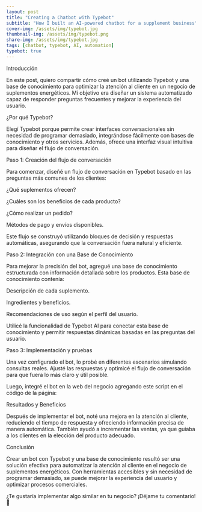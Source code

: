 ```yaml
---
layout: post
title: "Creating a Chatbot with Typebot"
subtitle: "How I built an AI-powered chatbot for a supplement business"
cover-img: /assets/img/typebot.jpg
thumbnail-img: /assets/img/typebot.png
share-img: /assets/img/typebot.jpg
tags: [chatbot, typebot, AI, automation]
typebot: true
---
```


Introducción

En este post, quiero compartir cómo creé un bot utilizando Typebot y una base de conocimiento para optimizar la atención al cliente en un negocio de suplementos energéticos. Mi objetivo era diseñar un sistema automatizado capaz de responder preguntas frecuentes y mejorar la experiencia del usuario.

¿Por qué Typebot?

Elegí Typebot porque permite crear interfaces conversacionales sin necesidad de programar demasiado, integrándose fácilmente con bases de conocimiento y otros servicios. Además, ofrece una interfaz visual intuitiva para diseñar el flujo de conversación.

Paso 1: Creación del flujo de conversación

Para comenzar, diseñé un flujo de conversación en Typebot basado en las preguntas más comunes de los clientes:

¿Qué suplementos ofrecen?

¿Cuáles son los beneficios de cada producto?

¿Cómo realizar un pedido?

Métodos de pago y envíos disponibles.

Este flujo se construyó utilizando bloques de decisión y respuestas automáticas, asegurando que la conversación fuera natural y eficiente.

Paso 2: Integración con una Base de Conocimiento

Para mejorar la precisión del bot, agregué una base de conocimiento estructurada con información detallada sobre los productos. Esta base de conocimiento contenía:

Descripción de cada suplemento.

Ingredientes y beneficios.

Recomendaciones de uso según el perfil del usuario.

Utilicé la funcionalidad de Typebot AI para conectar esta base de conocimiento y permitir respuestas dinámicas basadas en las preguntas del usuario.

Paso 3: Implementación y pruebas

Una vez configurado el bot, lo probé en diferentes escenarios simulando consultas reales. Ajusté las respuestas y optimicé el flujo de conversación para que fuera lo más claro y útil posible.

Luego, integré el bot en la web del negocio agregando este script en el código de la página:

<script type="module">
  import Typebot from 'https://cdn.jsdelivr.net/npm/@typebot.io/js@0.3/dist/web.js';

  Typebot.initBubble({
    typebot: "nombre_de_tu_bot",
    previewMessage: { message: "¡Hola! ¿En qué puedo ayudarte?" },
    theme: { button: { backgroundColor: "#ff5924" } },
  });
</script>

Resultados y Beneficios

Después de implementar el bot, noté una mejora en la atención al cliente, reduciendo el tiempo de respuesta y ofreciendo información precisa de manera automática. También ayudó a incrementar las ventas, ya que guiaba a los clientes en la elección del producto adecuado.

Conclusión

Crear un bot con Typebot y una base de conocimiento resultó ser una solución efectiva para automatizar la atención al cliente en el negocio de suplementos energéticos. Con herramientas accesibles y sin necesidad de programar demasiado, se puede mejorar la experiencia del usuario y optimizar procesos comerciales.

¿Te gustaría implementar algo similar en tu negocio? ¡Déjame tu comentario! 🚀

